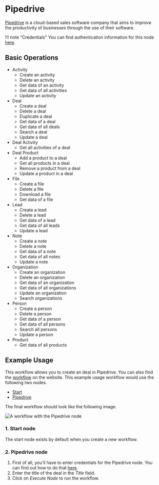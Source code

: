 # Pipedrive

[Pipedrive](https://www.pipedrive.com/) is a cloud-based sales software company that aims to improve the productivity of businesses through the use of their software.

!!! note "Credentials"
    You can find authentication information for this node [here](/integrations/credentials/pipedrive/).


## Basic Operations

* Activity
    * Create an activity
    * Delete an activity
    * Get data of an activity
    * Get data of all activities
    * Update an activity
* Deal
    * Create a deal
    * Delete a deal
    * Duplicate a deal
    * Get data of a deal
    * Get data of all deals
    * Search a deal
    * Update a deal
* Deal Activity
    * Get all activities of a deal
* Deal Product
    * Add a product to a deal
    * Get all products in a deal
    * Remove a product from a deal
    * Update a product in a deal
* File
    * Create a file
    * Delete a file
    * Download a file
    * Get data of a file
* Lead
    * Create a lead
    * Delete a lead
    * Get data of a lead
    * Get data of all leads
    * Update a lead
* Note
    * Create a note
    * Delete a note
    * Get data of a note
    * Get data of all notes
    * Update a note
* Organization
    * Create an organization
    * Delete an organization
    * Get data of an organization
    * Get data of all organizations
    * Update an organization
    * Search organizations
* Person
    * Create a person
    * Delete a person
    * Get data of a person
    * Get data of all persons
    * Search all persons
    * Update a person
* Product
    * Get data of all products

## Example Usage

This workflow allows you to create an deal in Pipedrive. You can also find the [workflow](https://n8n.io/workflows/489) on the website. This example usage workflow would use the following two nodes.
- [Start](/integrations/core-nodes/n8n-nodes-base.start/)
- [Pipedrive]()

The final workflow should look like the following image.

![A workflow with the Pipedrive node](/_images/integrations/nodes/pipedrive/workflow.png)

### 1. Start node

The start node exists by default when you create a new workflow.

### 2. Pipedrive node

1. First of all, you'll have to enter credentials for the Pipedrive node. You can find out how to do that [here](/integrations/credentials/pipedrive/).
2. Enter the title of the deal in the *Title* field.
3. Click on *Execute Node* to run the workflow.
